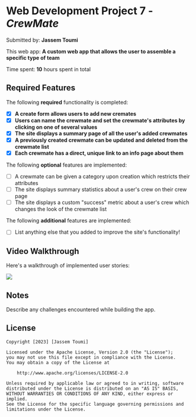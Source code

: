 # Web Development Project 7 - *CrewMate*

Submitted by: **Jassem Toumi**

This web app: **A custom web app that allows the user to assemble a specific type of team**

Time spent: **10** hours spent in total

## Required Features

The following **required** functionality is completed:

- [x] **A create form allows users to add new cremates**
- [x] **Users can name the crewmate and set the crewmate's attributes by clicking on one of several values**
- [x] **The site displays a summary page of all the user's added crewmates**
- [x] **A previously created crewmate can be updated and deleted from the crewmate list**
- [x] **Each crewmate has a direct, unique link to an info page about them**

The following **optional** features are implemented:

- [ ] A crewmate can be given a category upon creation which restricts their attributes
- [ ] The site displays summary statistics about a user's crew on their crew page 
- [ ] The site displays a custom "success" metric about a user's crew which changes the look of the crewmate list

The following **additional** features are implemented:

* [ ] List anything else that you added to improve the site's functionality!

## Video Walkthrough

Here's a walkthrough of implemented user stories:

<a href="https://www.loom.com/share/203432147d364cb08e4ae7145336cfd7">
    <img style="max-width:300px;" src="https://cdn.loom.com/sessions/thumbnails/203432147d364cb08e4ae7145336cfd7-with-play.gif">
  </a>

## Notes

Describe any challenges encountered while building the app.

## License

    Copyright [2023] [Jassem Toumi]

    Licensed under the Apache License, Version 2.0 (the "License");
    you may not use this file except in compliance with the License.
    You may obtain a copy of the License at

        http://www.apache.org/licenses/LICENSE-2.0

    Unless required by applicable law or agreed to in writing, software
    distributed under the License is distributed on an "AS IS" BASIS,
    WITHOUT WARRANTIES OR CONDITIONS OF ANY KIND, either express or implied.
    See the License for the specific language governing permissions and
    limitations under the License.